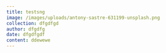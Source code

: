 ```yaml
---
title: testsng
image: /images/uploads/antony-sastre-631199-unsplash.png
collection: dfgdfgd
author: dfgdfg
date: dfgdfgdf
content: ddewewe
---
```


